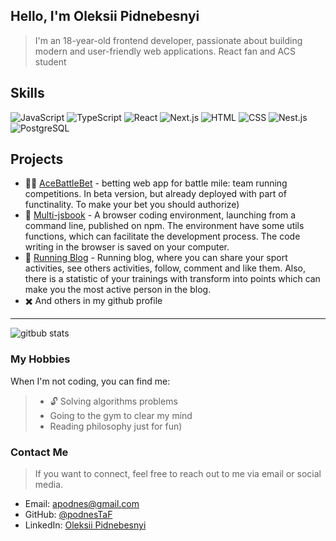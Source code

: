 ## Hello, I'm Oleksii Pidnebesnyi
> I'm an 18-year-old frontend developer, passionate about building modern and user-friendly web applications. React fan and ACS student

## Skills
![JavaScript](https://img.shields.io/badge/-JavaScript-yellow)
![TypeScript](https://img.shields.io/badge/-TypeScript-blue)
![React](https://img.shields.io/badge/-React-blueviolet)
![Next.js](https://img.shields.io/badge/-Next.js-black)
![HTML](https://img.shields.io/badge/-HTML-orange)
![CSS](https://img.shields.io/badge/-CSS-blue)
![Nest.js](https://img.shields.io/badge/-Nest.js-red)
![PostgreSQL](https://img.shields.io/badge/-PostgreSQL-blue)

## Projects
- 💸🏃 [AceBattleBet](https://github.com/podnesTaF/AceBattleBet) - betting web app for battle mile: team running competitions. In beta version, but already deployed with part of functinality. To make your bet you should authorize)
- 🔧 [Multi-jsbook](https://github.com/podnesTaF/multi-jsbook) - A browser coding environment, launching from a command line, published on npm. The environment have some utils functions, which can facilitate the development process. The code writing in the browser is saved on your computer.
- 🏃 [Running Blog](https://github.com/podnesTaF/RunningBlog) - Running blog, where you can share your sport activities, see others activities, follow, comment and like them. Also, there is a statistic of your trainings with transform into points which can make you the most active person in the blog.
- ✖️ And others in my github profile
---
![gitbub stats](https://github-readme-stats.vercel.app/api?username=podnesTaF&show_icons=true&theme=transparent)

### My Hobbies
When I'm not coding, you can find me:
>- 🔓 Solving algorithms problems
>- Going to the gym to clear my mind
>- Reading philosophy just for fun)
### Contact Me
> If you want to connect, feel free to reach out to me via email or social media.

- Email: apodnes@gmail.com
- GitHub: [@podnesTaF](https://github.com/podnesTaF)
- LinkedIn: [Oleksii Pidnebesnyi](https://www.linkedin.com/in/oleksii-pidnebesnyi-5a50a625b/)
